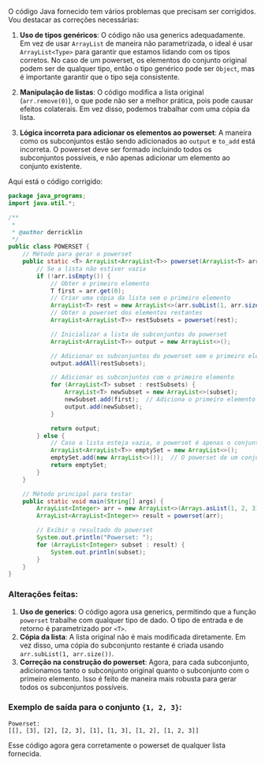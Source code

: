 O código Java fornecido tem vários problemas que precisam ser corrigidos. Vou destacar as correções necessárias:

1. **Uso de tipos genéricos**: O código não usa generics adequadamente. Em vez de usar `ArrayList` de maneira não parametrizada, o ideal é usar `ArrayList<Type>` para garantir que estamos lidando com os tipos corretos. No caso de um powerset, os elementos do conjunto original podem ser de qualquer tipo, então o tipo genérico pode ser `Object`, mas é importante garantir que o tipo seja consistente.

2. **Manipulação de listas**: O código modifica a lista original (`arr.remove(0)`), o que pode não ser a melhor prática, pois pode causar efeitos colaterais. Em vez disso, podemos trabalhar com uma cópia da lista.

3. **Lógica incorreta para adicionar os elementos ao powerset**: A maneira como os subconjuntos estão sendo adicionados ao `output` e `to_add` está incorreta. O powerset deve ser formado incluindo todos os subconjuntos possíveis, e não apenas adicionar um elemento ao conjunto existente.

Aqui está o código corrigido:

```java
package java_programs;
import java.util.*;

/**
 *
 * @author derricklin
 */
public class POWERSET {
    // Método para gerar o powerset
    public static <T> ArrayList<ArrayList<T>> powerset(ArrayList<T> arr) {
        // Se a lista não estiver vazia
        if (!arr.isEmpty()) {
            // Obter o primeiro elemento
            T first = arr.get(0);
            // Criar uma cópia da lista sem o primeiro elemento
            ArrayList<T> rest = new ArrayList<>(arr.subList(1, arr.size()));
            // Obter o powerset dos elementos restantes
            ArrayList<ArrayList<T>> restSubsets = powerset(rest);

            // Inicializar a lista de subconjuntos do powerset
            ArrayList<ArrayList<T>> output = new ArrayList<>();

            // Adicionar os subconjuntos do powerset sem o primeiro elemento
            output.addAll(restSubsets);

            // Adicionar os subconjuntos com o primeiro elemento
            for (ArrayList<T> subset : restSubsets) {
                ArrayList<T> newSubset = new ArrayList<>(subset);
                newSubset.add(first);  // Adiciona o primeiro elemento ao subconjunto
                output.add(newSubset);
            }

            return output;
        } else {
            // Caso a lista esteja vazia, o powerset é apenas o conjunto vazio
            ArrayList<ArrayList<T>> emptySet = new ArrayList<>();
            emptySet.add(new ArrayList<>());  // O powerset de um conjunto vazio é um conjunto contendo o conjunto vazio
            return emptySet;
        }
    }

    // Método principal para testar
    public static void main(String[] args) {
        ArrayList<Integer> arr = new ArrayList<>(Arrays.asList(1, 2, 3));
        ArrayList<ArrayList<Integer>> result = powerset(arr);

        // Exibir o resultado do powerset
        System.out.println("Powerset: ");
        for (ArrayList<Integer> subset : result) {
            System.out.println(subset);
        }
    }
}
```

### Alterações feitas:
1. **Uso de generics**: O código agora usa generics, permitindo que a função `powerset` trabalhe com qualquer tipo de dado. O tipo de entrada e de retorno é parametrizado por `<T>`.
2. **Cópia da lista**: A lista original não é mais modificada diretamente. Em vez disso, uma cópia do subconjunto restante é criada usando `arr.subList(1, arr.size())`.
3. **Correção na construção do powerset**: Agora, para cada subconjunto, adicionamos tanto o subconjunto original quanto o subconjunto com o primeiro elemento. Isso é feito de maneira mais robusta para gerar todos os subconjuntos possíveis.

### Exemplo de saída para o conjunto `{1, 2, 3}`:

```
Powerset: 
[[], [3], [2], [2, 3], [1], [1, 3], [1, 2], [1, 2, 3]]
```

Esse código agora gera corretamente o powerset de qualquer lista fornecida.